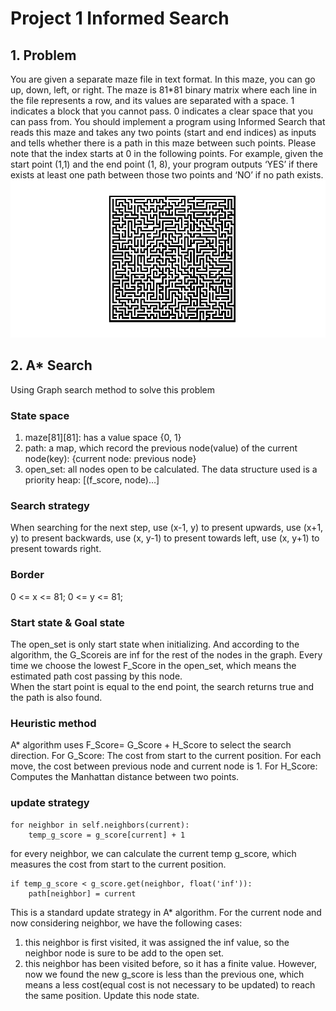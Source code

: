# Project 1 Informed Search

## 1. Problem
You are given a separate maze file in text format. In this maze, you can go up, down, left, or right. The maze is 81*81 binary matrix where each line in the file represents a row, and its values are separated with a space. 1 indicates a block that you cannot pass. 0 indicates a clear space that you can pass from.
You should implement a program using Informed Search that reads this maze and takes any two points (start and end indices) as inputs and tells whether there is a path in this maze between such points. Please note that the index starts at 0 in the following points. For example, given the start point (1,1) and the end point (1, 8), your program outputs ‘YES’ if there exists at least one path between those two points and ‘NO’ if no path exists.
![maze example](maze.png)

## 2. A* Search
Using Graph search method to solve this problem   
### State space   

1. maze[81][81]: has a value space {0, 1}
2. path: a map, which record the previous node(value) of the current node(key): {current node: previous node}
3. open_set:  all nodes open to be calculated. The data structure used is a priority heap: [(f_score, node)…]   

### Search strategy

When searching for the next step, use (x-1, y) to present upwards, use (x+1, y) to present backwards, use (x, y-1) to present towards left, use (x, y+1) to present towards right.
### Border
0 <= x <= 81; 
0 <= y <= 81; 
### Start state & Goal state
The open_set is only start state when initializing. And according to the algorithm, the G_Scoreis are inf for the rest of the nodes in the graph. Every time we choose the lowest F_Score in the open_set, which means the estimated path cost passing by this node.   
When the start point is equal to the end point, the search returns true and the path is also found.
### Heuristic method
A* algorithm uses F_Score= G_Score + H_Score to select the search direction.
For G_Score: The cost from start to the current position. For each move, the cost between previous node and current node is 1.
For H_Score: Computes the Manhattan distance between two points.
### update strategy
```
for neighbor in self.neighbors(current):
    temp_g_score = g_score[current] + 1
```
for every neighbor, we can calculate the current temp g_score, which measures the cost from start to the current position.
```
if temp_g_score < g_score.get(neighbor, float('inf')):
    path[neighbor] = current
```
This is a standard update strategy in A* algorithm. For the current node and now considering neighbor, we have the following cases:
1. this neighbor is first visited, it was assigned the inf value, so the neighbor node is sure to be add to the open set.
2. this neighbor has been visited before, so it has a finite value. However, now we found the new g_score is less than the previous one, which means a less cost(equal cost is not necessary to be updated) to reach the same position. Update this node state. 

